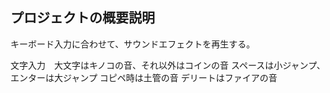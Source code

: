 ## プロジェクトの概要説明
キーボード入力に合わせて、サウンドエフェクトを再生する。

文字入力　大文字はキノコの音、それ以外はコインの音
スペースは小ジャンプ、エンターは大ジャンプ
コピペ時は土管の音
デリートはファイアの音
